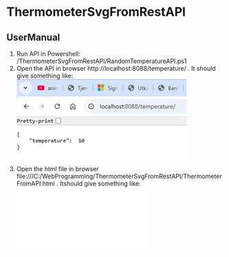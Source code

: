 # ThermometerSvgFromRestAPI

## UserManual

1. Run API in Powershell: /ThermometerSvgFromRestAPI/RandomTemperatureAPI.ps1
2. Open the API in browser http://localhost:8088/temperature/ . It should give something like:
![API in Browser](/images/APIInBrowser.png)
4. Open the html file in browser file:///C:/WebProgramming/ThermometerSvgFromRestAPI/ThermometerFromAPI.html . Itshould give something like:
![API in Browser](/images/ThermometerFromAPI.html)
